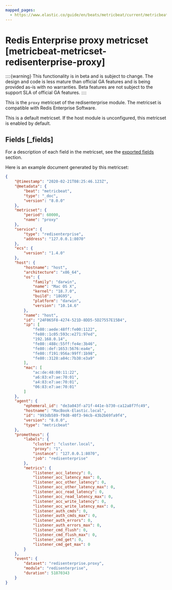 ```yaml
---
mapped_pages:
  - https://www.elastic.co/guide/en/beats/metricbeat/current/metricbeat-metricset-redisenterprise-proxy.html
---
```


<!-- This file is generated! See scripts/mage/docs_collector.go -->

# Redis Enterprise proxy metricset [metricbeat-metricset-redisenterprise-proxy]

::::{warning}
This functionality is in beta and is subject to change. The design and code is less mature than official GA features and is being provided as-is with no warranties. Beta features are not subject to the support SLA of official GA features.
::::


This is the `proxy` metricset of the redisenterprise module. The metricset is compatible with Redis Enterprise Software.

This is a default metricset. If the host module is unconfigured, this metricset is enabled by default.

## Fields [_fields]

For a description of each field in the metricset, see the [exported fields](/reference/metricbeat/exported-fields-redisenterprise.md) section.

Here is an example document generated by this metricset:

```json
{
    "@timestamp": "2020-02-21T08:25:46.123Z",
    "@metadata": {
        "beat": "metricbeat",
        "type": "_doc",
        "version": "8.0.0"
    },
    "metricset": {
        "period": 60000,
        "name": "proxy"
    },
    "service": {
        "type": "redisenterprise",
        "address": "127.0.0.1:8070"
    },
    "ecs": {
        "version": "1.4.0"
    },
    "host": {
        "hostname": "host",
        "architecture": "x86_64",
        "os": {
            "family": "darwin",
            "name": "Mac OS X",
            "kernel": "18.7.0",
            "build": "18G95",
            "platform": "darwin",
            "version": "10.14.6"
        },
        "name": "host",
        "id": "24F065F8-4274-521D-8DD5-5D27557E15B4",
        "ip": [
            "fe80::aede:48ff:fe00:1122",
            "fe80::1c05:593c:e271:97ed",
            "192.168.0.14",
            "fe80::488c:55ff:fe4e:3b46",
            "fe80::def:1653:5676:ea4e",
            "fe80::f191:956a:99ff:1b98",
            "fe80::3128:a84c:7b38:e3a9"
        ],
        "mac": [
            "ac:de:48:00:11:22",
            "a6:83:e7:ae:70:01",
            "a4:83:e7:ae:70:01",
            "06:83:e7:ae:70:01"
        ]
    },
    "agent": {
        "ephemeral_id": "de3a043f-a71f-441e-b730-ca12a8f7fc49",
        "hostname": "MacBook-Elastic.local",
        "id": "993db589-f9d8-40f3-94cb-43b2b69fa9f4",
        "version": "8.0.0",
        "type": "metricbeat"
    },
    "prometheus": {
        "labels": {
            "cluster": "cluster.local",
            "proxy": "1",
            "instance": "127.0.0.1:8070",
            "job": "redisenterprise"
        },
        "metrics": {
            "listener_acc_latency": 0,
            "listener_acc_latency_max": 0,
            "listener_acc_other_latency": 0,
            "listener_acc_other_latency_max": 0,
            "listener_acc_read_latency": 0,
            "listener_acc_read_latency_max": 0,
            "listener_acc_write_latency": 0,
            "listener_acc_write_latency_max": 0,
            "listener_auth_cmds": 0,
            "listener_auth_cmds_max": 0,
            "listener_auth_errors": 0,
            "listener_auth_errors_max": 0,
            "listener_cmd_flush": 0,
            "listener_cmd_flush_max": 0,
            "listener_cmd_get": 0,
            "listener_cmd_get_max": 0
        }
    },
    "event": {
        "dataset": "redisenterprise.proxy",
        "module": "redisenterprise",
        "duration": 51870343
    }
}
```

